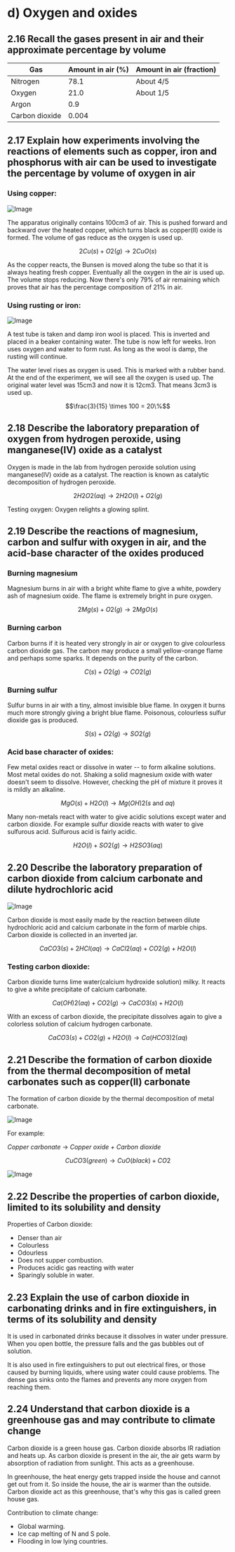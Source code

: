 # d) Oxygen and oxides

## 2.16 Recall the gases present in air and their approximate percentage by volume

| Gas            | Amount in air (%) | Amount in air (fraction) |
| -------------- | ----------------- | ------------------------ |
| Nitrogen       | 78.1              | About 4/5                |
| Oxygen         | 21.0              | About 1/5                |
| Argon          | 0.9               |                          |
| Carbon dioxide | 0.004             |                          |

## 2.17 Explain how experiments involving the reactions of elements such as copper, iron and phosphorus with air can be used to investigate the percentage by volume of oxygen in air

### Using copper:

![Image](../images/image42.png)

The apparatus originally contains 100cm3 of air. This is pushed forward and backward over the heated copper, which turns black as copper(II) oxide is formed. The volume of gas reduce as the oxygen is used up.

$$2Cu(s) + O2(g) \rightarrow 2CuO(s)$$

As the copper reacts, the Bunsen is moved along the tube so that it is always heating fresh copper. Eventually all the oxygen in the air is used up. The volume stops reducing. Now there's only 79% of air remaining which proves that air has the percentage composition of 21% in air.

### Using rusting or iron:

![Image](../images/image43.png)

A test tube is taken and damp iron wool is placed. This is inverted and placed in a beaker containing water. The tube is now left for weeks. Iron uses oxygen and water to form rust. As long as the wool is damp, the rusting will continue.

The water level rises as oxygen is used. This is marked with a rubber band. At the end of the experiment, we will see all the oxygen is used up. The original water level was 15cm3 and now it is 12cm3. That means 3cm3 is used up.

$$\frac{3}{15} \times 100 = 20\%$$

## 2.18 Describe the laboratory preparation of oxygen from hydrogen peroxide, using manganese(IV) oxide as a catalyst

Oxygen is made in the lab from hydrogen peroxide solution using manganese(IV) oxide as a catalyst. The reaction is known as catalytic decomposition of hydrogen peroxide.

$$2H2O2(aq) \rightarrow 2H2O(l) + O2(g)$$

Testing oxygen: Oxygen relights a glowing splint.

## 2.19 Describe the reactions of magnesium, carbon and sulfur with oxygen in air, and the acid-base character of the oxides produced

### Burning magnesium

Magnesium burns in air with a bright white flame to give a white, powdery ash of magnesium oxide. The flame is extremely bright in pure oxygen.

$$2Mg(s) + O2(g) \rightarrow 2MgO(s)$$

### Burning carbon

Carbon burns if it is heated very strongly in air or oxygen to give colourless carbon dioxide gas. The carbon may produce a small yellow-orange flame and perhaps some sparks. It depends on the purity of the carbon.

$$C(s) +O2(g) \rightarrow CO2(g)$$

### Burning sulfur

Sulfur burns in air with a tiny, almost invisible blue flame. In oxygen it burns much more strongly giving a bright blue flame. Poisonous, colourless sulfur dioxide gas is produced.

$$S(s) + O2(g) \rightarrow SO2(g)$$

### Acid base character of oxides:

Few metal oxides react or dissolve in water -- to form alkaline solutions. Most metal oxides do not. Shaking a solid magnesium oxide with water doesn't seem to dissolve. However, checking the pH of mixture it proves it is mildly an alkaline.

$$MgO(s) + H2O(l) \rightarrow Mg(OH)2(s \text{ and } aq)$$

Many non-metals react with water to give acidic solutions except water and carbon dioxide. For example sulfur dioxide reacts with water to give sulfurous acid. Sulfurous acid is fairly acidic.

$$H2O(l) + SO2(g) \rightarrow H2SO3(aq)$$

## 2.20 Describe the laboratory preparation of carbon dioxide from calcium carbonate and dilute hydrochloric acid

![Image](../images/image45.png)

Carbon dioxide is most easily made by the reaction between dilute hydrochloric acid and calcium carbonate in the form of marble chips. Carbon dioxide is collected in an inverted jar.

$$CaCO3(s) + 2HCl(aq) \rightarrow CaCl2(aq) + CO2(g) + H2O(l)$$

### Testing carbon dioxide:

Carbon dioxide turns lime water(calcium hydroxide solution) milky. It reacts to give a white precipitate of calcium carbonate.

$$Ca(OH)2(aq) + CO2(g) \rightarrow CaCO3(s) + H2O(l)$$

With an excess of carbon dioxide, the precipitate dissolves again to give a colorless solution of calcium hydrogen carbonate.

$$CaCO3(s) + CO2(g) + H2O(l) \rightarrow Ca(HCO3)2 (aq)$$

## 2.21 Describe the formation of carbon dioxide from the thermal decomposition of metal carbonates such as copper(II) carbonate

The formation of carbon dioxide by the thermal decomposition of metal carbonate.

![Image](../images/image46.png)

For example:

_Copper carbonate_ -> _Copper oxide + Carbon dioxide_

$$CuCO3(green) \rightarrow CuO(black) + CO2$$

![Image](../images/image48.png)

## 2.22 Describe the properties of carbon dioxide, limited to its solubility and density

Properties of Carbon dioxide:

- Denser than air
- Colourless
- Odourless
- Does not supper combustion.
- Produces acidic gas reacting with water
- Sparingly soluble in water.

## 2.23 Explain the use of carbon dioxide in carbonating drinks and in fire extinguishers, in terms of its solubility and density

It is used in carbonated drinks because it dissolves in water under pressure. When you open bottle, the pressure falls and the gas bubbles out of solution.

It is also used in fire extinguishers to put out electrical fires, or those caused by burning liquids, where using water could cause problems. The dense gas sinks onto the flames and prevents any more oxygen from reaching them.

## 2.24 Understand that carbon dioxide is a greenhouse gas and may contribute to climate change

Carbon dioxide is a green house gas. Carbon dioxide absorbs IR radiation and heats up. As carbon dioxide is present in the air, the air gets warm by absorption of radiation from sunlight. This acts as a greenhouse.

In greenhouse, the heat energy gets trapped inside the house and cannot get out from it. So inside the house, the air is warmer than the outside. Carbon dioxide act as this greenhouse, that's why this gas is called green house gas.

Contribution to climate change:

- Global warming.
- Ice cap melting of N and S pole.
- Flooding in low lying countries.
